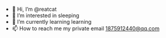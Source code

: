 - 👋 Hi, I’m @reatcat
- 👀 I’m interested in sleeping
- 🌱 I’m currently learning learning
- 📫 How to reach me my private email 1875912440@qq.com

<!---
reatcat/reatcat is an available name which I can have
if time permitted，keep dataing
--->
